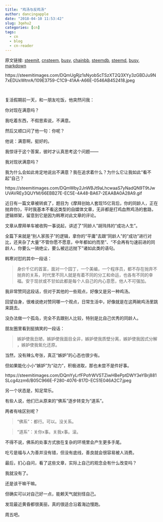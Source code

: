 ```yaml
---
title: "鸡汤与反鸡汤"
author: dancingapple
date: "2018-04-10 11:53:42"
slug: 3qehu2
categories: [cn]
tags: 
  - cn
  - blog
  - cn-reader
---
```


原文链接: [steemit](https://steemit.com), [cnsteem](https://cnsteem.com), [busy](https://busy.org), [chainbb](https://chainbb.com), [steemdb](https://steemdb.com), [steemd](https://steemd.com), [busy](https://busy.org), [markdown](https://raw.githubusercontent.com/pzhaonet/steem_dancingapple/master/content/post/3qehu2.md)

<html>
<p>https://steemitimages.com/DQmUgRjz1sNyobScTSzXT2Q3XYy3zGBDJu9N7xEDUxWtnrA/109E3759-C1C9-41AA-A66E-0546AB452418.jpeg</p>
<p><br></p>
<p>复活假期前一天，和一朋友吃饭，他突然问我：</p>
<p>你对现在满意吗？</p>
<p>我吃着东西，不假思索说，不满意。</p>
<p>然后又顺口问了他一句：你呢？</p>
<p>他说：满意啊，挺好的。</p>
<p>我惊讶于这个答案，彼时才认真思考这个问题——</p>
<p>我对现状满意吗？</p>
<p>我为什么会如此肯定地说出不满意？我在追求着什么？为什么它让我如此“看不起”自己？</p>
<p>https://steemitimages.com/DQmWby2JnWBJt9aLhcwaaS7yNadQN9T9tJwUVAVREy3QUYM/66EBB27E-EC5E-4A48-BA67-2EAABA0A28A9.gif</p>
<p>近日有一篇文章被转疯了，题目为《摩拜创始人套现15亿背后，你的同龄人，正在抛弃你》，平时我基本不看这类型的自媒体文章，无非都是打鸡血熬鸡汤的套路，逻辑绑架，留意到它是因为韩寒对此文章的评论。</p>
<p>文章从摩拜单车被收购一事说起，讲述了“同龄人”胡玮炜的“成功人生”。</p>
<p>全篇下来就是“别人家孩子”的逻辑，拿你的“平庸”去跟“同龄人”的“成功”进行对比，还夹杂了大量“不管你愿不愿意，中年都如约而至”、“不会再有匀速前进的同龄人，你要么一骑绝尘，要么被远远抛下”诸如此类的语句。</p>
<p>韩寒对怼的其中一段话：</p>
<blockquote>身价千亿的首富，面对一个园丁，一个美编，一个程序员，都不存在抛弃不抛弃的关系，时代里不同人就是有着不同的分工和命运，也各有不同的幸福。安于现状或不甘如此都是每个人自己的内心意愿，他人不可强加。</blockquote>
<p>我非常赞同这段话，但对于其他的一些观点，好像又是另一种鸡汤。</p>
<p>回望自身，很难说绝对赞同哪一个观点，日常生活中，好像就是在这两碗鸡汤里跳来跳去。</p>
<p>没办法做一个孤岛，完全不去跟别人比较，特别是比自己优秀的同龄人。</p>
<p>朋友圈里看到挺搞笑的一段话：</p>
<blockquote>嫉妒使我丑陋，嫉妒使我面目全非，嫉妒使我质壁分离，嫉妒使我因式分解 ，嫉妒使我氧化还原。</blockquote>
<p>当然，没有辣么夸张，真正“嫉妒”的心态也很少有。</p>
<p>但如果能化小小“嫉妒”为“动力”，积极进取，那也未尝不是件好事。</p>
<p>https://steemitimages.com/DQmYyLrfFPofrWVSTZiwHBePptDWY3eYBrj881SLcg4zzm6/B05C966E-F280-4076-817D-EC51E046A2C7.jpeg</p>
<p>另一个状态是，知足常乐。</p>
<p>有些人说，他们已从原来的“佛系”逐步转变为“道系”。</p>
<p>两者有啥区别呢？</p>
<blockquote>“佛系”：都行。可以。没关系。</blockquote>
<blockquote>“道系”：关你x事。关我x事。滚。</blockquote>
<p>不得不说，佛系的处事方式放在复杂的环境里会产生更多手尾。</p>
<p>吃亏是福与人为善并没有错，但没有底线，善良就会很容易被人消费。</p>
<p>最后，扪心自问，看了这些文章，实际上自己的观念会有什么改变吗？</p>
<p>我就没有了。</p>
<p>还是该干嘛干嘛。</p>
<p>但确实可以对自己好一点，能赖天气就别怪自己。</p>
<p>发现最近黄昏都很美丽，真的很适合沿着海边慢跑。</p>
<p>周五吧。</p>
</html>

